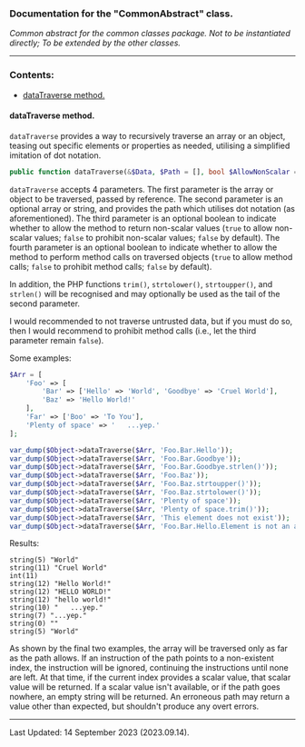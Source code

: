 ### Documentation for the "CommonAbstract" class.

*Common abstract for the common classes package. Not to be instantiated directly; To be extended by the other classes.*

---


### Contents:

- [dataTraverse method.](#datatraverse-method)

#### dataTraverse method.

`dataTraverse` provides a way to recursively traverse an array or an object, teasing out specific elements or properties as needed, utilising a simplified imitation of dot notation.

```PHP
public function dataTraverse(&$Data, $Path = [], bool $AllowNonScalar = false, bool $AllowMethodCalls = false)
```

`dataTraverse` accepts 4 parameters. The first parameter is the array or object to be traversed, passed by reference. The second parameter is an optional array or string, and provides the path which utilises dot notation (as aforementioned). The third parameter is an optional boolean to indicate whether to allow the method to return non-scalar values (`true` to allow non-scalar values; `false` to prohibit non-scalar values; `false` by default). The fourth parameter is an optional boolean to indicate whether to allow the method to perform method calls on traversed objects (`true` to allow method calls; `false` to prohibit method calls; `false` by default).

In addition, the PHP functions `trim()`, `strtolower()`, `strtoupper()`, and `strlen()` will be recognised and may optionally be used as the tail of the second parameter.

I would recommended to not traverse untrusted data, but if you must do so, then I would recommend to prohibit method calls (i.e., let the third parameter remain `false`).

Some examples:

```PHP
$Arr = [
    'Foo' => [
        'Bar' => ['Hello' => 'World', 'Goodbye' => 'Cruel World'],
        'Baz' => 'Hello World!'
    ],
    'Far' => ['Boo' => 'To You'],
    'Plenty of space' => '   ...yep.'
];

var_dump($Object->dataTraverse($Arr, 'Foo.Bar.Hello'));
var_dump($Object->dataTraverse($Arr, 'Foo.Bar.Goodbye'));
var_dump($Object->dataTraverse($Arr, 'Foo.Bar.Goodbye.strlen()'));
var_dump($Object->dataTraverse($Arr, 'Foo.Baz'));
var_dump($Object->dataTraverse($Arr, 'Foo.Baz.strtoupper()'));
var_dump($Object->dataTraverse($Arr, 'Foo.Baz.strtolower()'));
var_dump($Object->dataTraverse($Arr, 'Plenty of space'));
var_dump($Object->dataTraverse($Arr, 'Plenty of space.trim()'));
var_dump($Object->dataTraverse($Arr, 'This element does not exist'));
var_dump($Object->dataTraverse($Arr, 'Foo.Bar.Hello.Element is not an array'));
```

Results:

```
string(5) "World"
string(11) "Cruel World"
int(11)
string(12) "Hello World!"
string(12) "HELLO WORLD!"
string(12) "hello world!"
string(10) "   ...yep."
string(7) "...yep."
string(0) ""
string(5) "World"
```

As shown by the final two examples, the array will be traversed only as far as the path allows. If an instruction of the path points to a non-existent index, the instruction will be ignored, continuing the instructions until none are left. At that time, if the current index provides a scalar value, that scalar value will be returned. If a scalar value isn't available, or if the path goes nowhere, an empty string will be returned. An erroneous path may return a value other than expected, but shouldn't produce any overt errors.

---


Last Updated: 14 September 2023 (2023.09.14).
